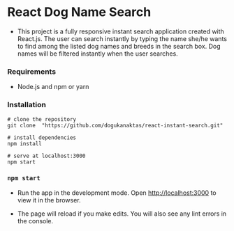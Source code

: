 #  React Dog Name Search

- This project is a fully responsive instant search application created with React.js. The user can search instantly by typing the name she/he wants to find among the listed dog names and breeds in the search box. Dog names will be filtered instantly when the user searches.

### Requirements
- Node.js and npm or yarn

### Installation
```
# clone the repository
git clone  "https://github.com/dogukanaktas/react-instant-search.git"

# install dependencies
npm install

# serve at localhost:3000
npm start
```

### `npm start`

- Run the app in the development mode.
Open [http://localhost:3000](http://localhost:3000) to view it in the browser.

- The page will reload if you make edits.
You will also see any lint errors in the console.